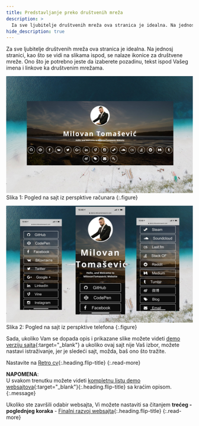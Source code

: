 ```yaml
---
title: Predstavljanje preko društvenih mreža
description: >
  Ia sve ljubitelje društvenih mreža ova stranica je idealna. Na jednosj stranici, kao što se vidi na slikama ispod, se nalaze ikonice za društvene mreže... tekst Milovan Tomašević...
hide_description: true
---
```


Za sve ljubitelje društvenih mreža ova stranica je idealna. Na jednosj stranici, kao što se vidi na slikama ispod, se nalaze ikonice za društvene mreže. Ono što je potrebno jeste da izaberete pozadinu, tekst ispod Vašeg imena i linkove ka društvenim mrežama. 

![](/assets/img/sites/demo11/screenshot-from-mac.jpg)
Slika 1: Pogled na sajt iz perspktive računara
{:.figure}

![](/assets/img/sites/demo11/screenshot-from-iphone.jpg)
Slika 2: Pogled na sajt iz perspktive telefona
{:.figure}


Sada, ukoliko Vam se dopada opis i prikazane slike možete videti [demo verziju sajta][demo11]{:target="_blank"} a ukoliko ovaj sajt nije Vaš izbor, možete nastavi istraživanje, jer je sledeći sajt, možda, baš ono što tražite.


Nastavite na [Retro cv]{:.heading.flip-title}
{:.read-more}

**NAPOMENA**: <br>U svakom trenutku možete videti [kompletnu listu demo websajtova]{:target="_blank"}{:.heading.flip-title} sa kraćim opisom.
{:.message}


Ukoliko ste završili odabir websajta, Vi možete nastaviti sa čitanjem **trećeg - poglednjeg koraka** - [Finalni razvoj websajta]{:.heading.flip-title}
{:.read-more}

[demo11]: https://www.demo.milovantomasevic.rs/demo11
[Retro cv]: retro-cv.md
[kompletnu listu demo websajtova]: https://www.demo.milovantomasevic.rs/
[Finalni razvoj websajta]: ../finalni-razvoj-websajta.md